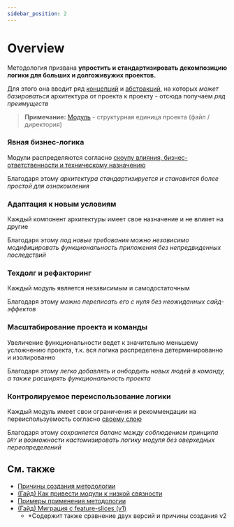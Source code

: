 ```yaml
---
sidebar_position: 2
---
```


# Overview

Методология призвана **упростить и стандартизировать декомпозицию логики для больших и долгоживужих проектов.**

Для этого она вводит ряд [концепций][refs-concepts] и [абстракций][refs-abstractions], на которых *может базироваться* архитектура от проекта к проекту - отсюда получаем *ряд преимуществ*

> **Примечание:** [Модуль][refs-module] - структурная единица проекта (файл / директория)

### Явная бизнес-логика

Модули распределяются согласно [скоупу влияния, бизнес-ответственности и техническому назначению][refs-splitting]

Благодаря этому *архитектура стандартизируется и становится более простой для ознакомления*

### Адаптация к новым условиям

Каждый компонент архитектуры имеет свое назначение и не влияет на другие

Благодаря этому *под новые требования можно независимо модифицировать функциональность приложения без непредвиденных последствий*

### Техдолг и рефакторинг

Каждый модуль является независимым и самодостаточным

Благодаря этому *можно переписать его с нуля без неожиданных сайд-эффектов*

### Масштабирование проекта и команды

Увеличение функциональности ведет к значительно меньшему усложнению проекта, т.к. вся логика распределена детерминированно и изолированно

Благодаря этому *легко добавлять и онбордить новых людей в команду, а также расширять функциональность проекта*

### Контролируемое переиспользование логики

Каждый модуль имеет свои ограничения и рекоммендации на переиспользуемость согласно [своему слою][refs-abstractions-layers]

Благодаря этому *сохраняется баланс между соблюдением принципа `DRY` и возможности кастомизировать логику модуля без оверхедных переопределений*

## См. также

- [Причины создания методологии][refs-motivation]
- [(Гайд) Как привести модули к низкой связности][refs-low-coupling]
- [Примеры применения методологии][refs-examples]
- [(Гайд) Миграция с feature-slices (v1)][refs-migration-v1]
  - *Содержит также сравнение двух версий и причины создания v2

[refs-motivation]: /docs/get-started/motivation

[refs-splitting]: /docs/concepts/app-splitting
<!-- FIXME: Ссылаться на рут позднее, а не на первый элемент -->
[refs-concepts]: /docs/concepts/architecture

[refs-abstractions]: /docs/reference/abstractions
[refs-abstractions-layers]: /docs/reference/abstractions#-group-layers
[refs-module]: /docs/reference/glossary#module

[refs-low-coupling]: /docs/guides/low-coupling
[refs-migration-v1]: /docs/guides/migration-from-v1
<!-- FIXME: Ссылаться на рут позднее, а не на первый элемент -->
[refs-examples]: /docs/guides/examples/viewer
